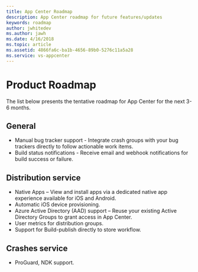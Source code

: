 ```yaml
---
title: App Center Roadmap
description: App Center roadmap for future features/updates
keywords: roadmap
author: jwhitedev
ms.author: jawh
ms.date: 4/16/2018
ms.topic: article
ms.assetid: 4866fa6c-ba1b-4656-89b0-5276c11a5a28
ms.service: vs-appcenter
---
```


# Product Roadmap

The list below presents the tentative roadmap for App Center for the next 3-6 months.

## General

* Manual bug tracker support - Integrate crash groups with your bug trackers directly to follow actionable work items.
* Build status notifications - Receive email and webhook notifications for build success or failure.

## Distribution service

* Native Apps – View and install apps via a dedicated native app experience available for iOS and Android.
* Automatic iOS device provisioning.
* Azure Active Directory (AAD) support – Reuse your existing Active Directory Groups to grant access in App Center.
* User metrics for distribution groups.
* Support for Build-publish directly to store workflow.


## Crashes service

* ProGuard, NDK support.
